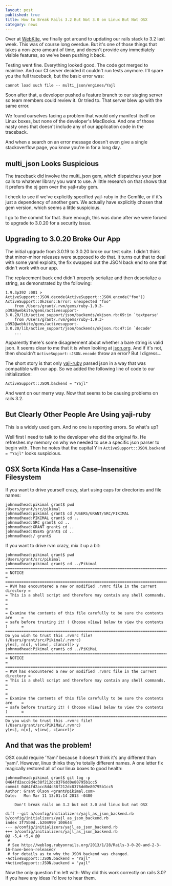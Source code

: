 ```yaml
---
layout: post
published: true
title: How to Break Rails 3.2 But Not 3.0 on Linux But Not OSX
category: news
---
```


Over at [WebKite](http://webkite.com/), we finally got around to
updating our rails stack to 3.2 last week.  This was of course long
overdue.  But it's one of those things that takes a non-zero amount of
time, and doesn't provide any immediately visible features, so we've
been pushing it back.

Testing went fine.  Everything looked good.  The code got merged to
mainline.  And our CI server decided it couldn't run tests anymore.
I'll spare you the full traceback, but the basic error was:

    cannot load such file -- multi_json/engines/Yajl

Soon after that, a developer pushed a feature branch to our staging
server so team members could review it.  Or tried to.  That server
blew up with the same error.

We found ourselves facing a problem that would only manifest itself on
Linux boxes, but none of the developer's MacBooks.  And one of those
nasty ones that doesn't include any of our application code in the
traceback.

And when a search on an error message doesn't even give a single
stackoverflow page, you know you're in for a long day.

multi_json Looks Suspicious
---------------------------

The traceback did involve the multi_json gem, which dispatches your
json calls to whatever library you want to use.  A little research on
that shows that it prefers the oj gem over the yajl-ruby gem.

I check to see if we've explicitly specified yajl-ruby in the Gemfile,
or if it's just a dependency of another gem.  We actually have
explicitly chosen that gem version, which seems a little suspicious.

I go to the commit for that.  Sure enough, this was done after we were
forced to upgrade to 3.0.20 for a security issue.

Upgrading to 3.0.20 Broke Our App
---------------------------------

The initial upgrade from 3.0.19 to 3.0.20 broke our test suite.  I
didn't think that minor-minor releases were supposed to do that.  It
turns out that to deal with some yaml exploits, the fix swapped out
the JSON back end to one that didn't work with our app.

The replacement back end didn't properly serialize and then
deserialize a string, as demonstrated by the following:

    1.9.3p392 :001 > ActiveSupport::JSON.decode(ActiveSupport::JSON.encode("foo"))
    ActiveSupport::OkJson::Error: unexpected "foo"
        from /Users/grant/.rvm/gems/ruby-1.9.3-p392@webkite/gems/activesupport-3.0.20/lib/active_support/json/backends/okjson.rb:69:in `textparse'
        from /Users/grant/.rvm/gems/ruby-1.9.3-p392@webkite/gems/activesupport-3.0.20/lib/active_support/json/backends/okjson.rb:47:in `decode'
        ...
	
Apparently there's some disagreement about whether a bare string is
valid json.  It seems clear to me that it is when looking at
[json.org](http://json.org/).  And if it's not, then shouldn't
`ActiveSupport::JSON.encode` throw an error? But I digress...

The short story is that only
[yajl-ruby](https://github.com/brianmario/yajl-ruby) parsed json in a
way that was compatible with our app.  So we added the following line
of code to our initialization:

    ActiveSupport::JSON.backend = "Yajl"

And went on our merry way.  Now that seems to be causing problems
on rails 3.2.

But Clearly Other People Are Using yaji-ruby
--------------------------------------------

This is a widely used gem.  And no one is reporting errors.  So what's
up?

Well first I need to talk to the developer who did the original fix.
He refreshes my memory on why we needed to use a specific json parser
to begin with.  Then he notes that the capital Y in
`ActiveSupport::JSON.backend = "Yajl"` looks suspicious.

OSX Sorta Kinda Has a Case-Insensitive Filesystem
-------------------------------------------------

If you want to drive yourself crazy, start using caps for directories
and file names:

    johnmudhead:pikimal grant$ pwd
    /Users/grant/src/pikimal
    johnmudhead:pikimal grant$ cd /USERS/GRANT/SRC/PIKIMAL
    johnmudhead:PIKIMAL grant$ cd ..
    johnmudhead:SRC grant$ cd ..
    johnmudhead:GRANT grant$ cd ..
    johnmudhead:USERS grant$ cd ..
    johnmudhead:/ grant$ 

If you want to drive rvm crazy, mix it up a bit:

    johnmudhead:pikimal grant$ pwd
    /Users/grant/src/pikimal
    johnmudhead:pikimal grant$ cd ../Pikimal
    ==============================================================================
    = NOTICE                                                                     =
    ==============================================================================
    = RVM has encountered a new or modified .rvmrc file in the current directory =
    = This is a shell script and therefore may contain any shell commands.       =
    =                                                                            =
    = Examine the contents of this file carefully to be sure the contents are    =
    = safe before trusting it! ( Choose v[iew] below to view the contents )      =
    ==============================================================================
    Do you wish to trust this .rvmrc file? (/Users/grant/src/Pikimal/.rvmrc)
    y[es], n[o], v[iew], c[ancel]> y
    johnmudhead:Pikimal grant$ cd ../PiKiMaL
    ==============================================================================
    = NOTICE                                                                     =
    ==============================================================================
    = RVM has encountered a new or modified .rvmrc file in the current directory =
    = This is a shell script and therefore may contain any shell commands.       =
    =                                                                            =
    = Examine the contents of this file carefully to be sure the contents are    =
    = safe before trusting it! ( Choose v[iew] below to view the contents )      =
    ==============================================================================
    Do you wish to trust this .rvmrc file? (/Users/grant/src/PiKiMaL/.rvmrc)
    y[es], n[o], v[iew], c[ancel]> 

And that was the problem!
-------------------------

OSX could require 'Yaml' because it doesn't think it's any different than 'yaml'.  However, linux thinks they're totally different names.  A one letter fix magically restored all of our linux boxes to good health:

    johnmudhead:pikimal grant$ git log -p 0464fd2acc8d4c38f212dc8376dd0e80795b1cc5
    commit 0464fd2acc8d4c38f212dc8376dd0e80795b1cc5
    Author: Grant Olson <grant@pikimal.com>
    Date:   Mon Mar 11 13:01:14 2013 -0400
    
        Don't break rails on 3.2 but not 3.0 and linux but not OSX
    
    diff --git a/config/initializers/yajl_as_json_backend.rb b/config/initializers/yajl_as_json_backend.rb
    index 3f75b9d..b204999 100644
    --- a/config/initializers/yajl_as_json_backend.rb
    +++ b/config/initializers/yajl_as_json_backend.rb
    @@ -5,4 +5,4 @@
     #
     # See http://weblog.rubyonrails.org/2013/1/28/Rails-3-0-20-and-2-3-16-have-been-released/ 
     # for details as to why the JSON backend was changed.
    -ActiveSupport::JSON.backend = "Yajl"
    +ActiveSupport::JSON.backend = "yajl"

Now the only question I'm left with: Why did this work correctly on
rails 3.0?  If you have any ideas I'd love to hear them.





